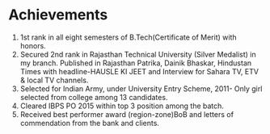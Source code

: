 # Achievements

1. 1st rank in all eight semesters of B.Tech(Certificate of Merit) with honors.
2. Secured 2nd rank in Rajasthan Technical University (Silver Medalist) in my branch. Published in Rajasthan Patrika, Dainik Bhaskar, Hindustan Times with headline-HAUSLE KI JEET and Interview for Sahara TV, ETV & local TV channels.
3. Selected for Indian Army, under University Entry Scheme, 2011- Only girl selected from college among 13 candidates.
4. Cleared IBPS PO 2015 within top 3 position among the batch.
5. Received best performer award (region-zone)BoB and letters of commendation from the bank and clients.
